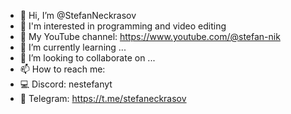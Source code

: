 - 👋 Hi, I’m @StefanNeckrasov
- 👀 I'm interested in programming and video editing
- 🔶 My YouTube channel: https://www.youtube.com/@stefan-nik
- 🌱 I’m currently learning ...
- 💞️ I’m looking to collaborate on ...
- 📫 How to reach me:
- 💻 Discord: nestefanyt
- 📱 Telegram: https://t.me/stefaneckrasov

